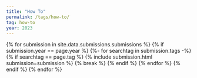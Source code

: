 ```yaml
---
title: "How To"
permalink: /tags/how-to/
tag: how-to
year: 2023
---
```



{% for submission in site.data.submissions.submissions %}
{% if submission.year == page.year %}
{%- for searchtag in submission.tags -%}
{% if searchtag == page.tag %}
{% include submission.html submission=submission %}
{% break %}
{% endif %}
{% endfor %}
{% endif %}
{% endfor %}
